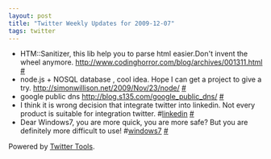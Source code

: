 ```yaml
---
layout: post
title: "Twitter Weekly Updates for 2009-12-07"
tags: twitter
---
```


<ul class="aktt_tweet_digest">
	<li>HTM::Sanitizer, this lib help you to parse html easier.Don&#39;t invent the wheel anymore. <a href="http://www.codinghorror.com/blog/archives/001311.html" rel="nofollow">http://www.codinghorror.com/blog/archives/001311.html</a> <a href="http://twitter.com/Joshua_C/statuses/6433320128">#</a></li>
	<li>node.js + NOSQL database , cool idea. Hope I can get a project to give a try. <a href="http://simonwillison.net/2009/Nov/23/node/" rel="nofollow">http://simonwillison.net/2009/Nov/23/node/</a> <a href="http://twitter.com/Joshua_C/statuses/6432961969">#</a></li>
	<li>google public dns <a href="http://blog.s135.com/google_public_dns/" rel="nofollow">http://blog.s135.com/google_public_dns/</a> <a href="http://twitter.com/Joshua_C/statuses/6421480322">#</a></li>
	<li>I think it is wrong decision that integrate twitter into linkedin.  Not every product is suitable for integration twitter. #<a href="http://search.twitter.com/search?q=%23linkedin">linkedin</a> <a href="http://twitter.com/Joshua_C/statuses/6388822149">#</a></li>
	<li>Dear Windows7, you are more quick, you are more safe? But you are definitely more difficult to use! #<a href="http://search.twitter.com/search?q=%23windows7">windows7</a> <a href="http://twitter.com/Joshua_C/statuses/6269306864">#</a></li>
</ul>
<p class="aktt_credit">Powered by <a href="http://alexking.org/projects/wordpress">Twitter Tools</a>.</p>
